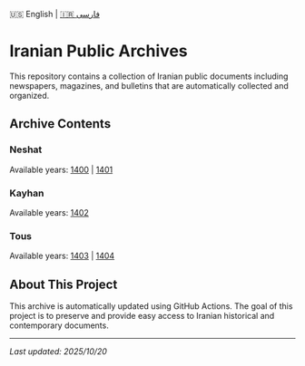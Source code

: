 🇺🇸 English | [🇮🇷 فارسی](README.md)

# Iranian Public Archives

This repository contains a collection of Iranian public documents including newspapers, magazines, and bulletins that are automatically collected and organized.

## Archive Contents

### Neshat

Available years: [1400](old-newspaper/neshat/1400) | [1401](old-newspaper/neshat/1401)

### Kayhan

Available years: [1402](old-newspaper/kayhan/1402)

### Tous

Available years: [1403](old-newspaper/tous/1403) | [1404](old-newspaper/tous/1404)

## About This Project

This archive is automatically updated using GitHub Actions. The goal of this project is to preserve and provide easy access to Iranian historical and contemporary documents.

---
*Last updated: 2025/10/20*
